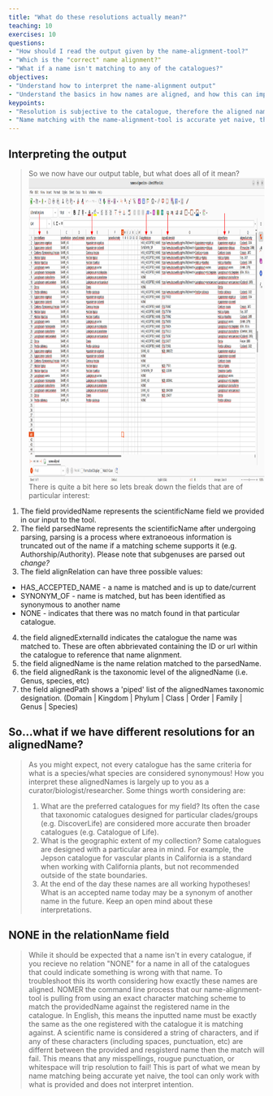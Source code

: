 ```yaml
---
title: "What do these resolutions actually mean?"
teaching: 10
exercises: 10
questions:
- "How should I read the output given by the name-alignment-tool?"
- "Which is the "correct" name alignment?"
- "What if a name isn't matching to any of the catalogues?"
objectives:
- "Understand how to interpret the name-alignment output"
- "Understand the basics in how names are aligned, and how this can impede resolution"
keypoints:
- "Resolution is subjective to the catalogue, therefore the aligned names should be treated as hypotheses rather than true standards"
- "Name matching with the name-alignment-tool is accurate yet naive, the tool won't attempt to interpret mistakes"
---
```


## Interpreting the output

> So we now have our output table, but what does all of it mean? 
> <img src="../fig/name-resolution-fields2.png" height="600" align="middle" />
> There is quite a bit here so lets break down the fields that are of particular interest:
1. The field providedName represents the scientificName field we provided in our input to the tool.
2. The field parsedName represents the scientificName after undergoing parsing, parsing is a process where extranoeous information is truncated out of the name if a matching scheme supports it (e.g. Authorship/Authority). Please note that subgenuses are parsed out *change?* 
3. The field alignRelation can have three possible values: 
  * HAS_ACCEPTED_NAME - a name is matched and is up to date/current
  * SYNONYM_OF - name is matched, but has been identified as synonymous to another name
  * NONE - indicates that there was no match found in that particular catalogue. 
4. the field alignedExternalId indicates the catalogue the name was matched to. These are often abbrievated containing the ID or url within the catalogue to reference that name alignment. 
5. the field alignedName is the name relation matched to the parsedName. 
6. the field alignedRank is the taxonomic level of the alignedName (i.e. Genus, species, etc)
7. the field alignedPath shows a 'piped' list of the alignedNames taxonomic designation. (Domain | Kingdom | Phylum | Class | Order | Family | Genus | Species)

## So...what if we have different resolutions for an alignedName?
> As you might expect, not every catalogue has the same criteria for what is a species/what species are considered synonymous! 
> How you interpret these alignedNames is largely up to you as a curator/biologist/researcher. Some things worth considering are: 
> 1. What are the preferred catalogues for my field? Its often the case that taxonomic catalogues designed for particular clades/groups (e.g. DiscoverLife) are considered more accurate then broader catalogues (e.g. Catalogue of Life). 
> 2. What is the geographic extent of my collection? Some catalogues are designed with a particular area in mind. For example, the Jepson catalogue for vascular plants in California is a standard when working with California plants, but not recommended outside of the state boundaries. 
> 3. At the end of the day these names are all working hypotheses! What is an accepted name today may be a synonym of another name in the future. Keep an open mind about these interpretations. 

## NONE in the relationName field 
> While it should be expected that a name isn't in every catalogue, if you recieve no relation "NONE" for a name in all of the catalogues that could indicate something is wrong with that name. 
> To troubleshoot this its worth considering how exactly these names are aligned. NOMER the command line process that our name-alignment-tool is pulling from using an exact character matching scheme to match the providedName against the registered name in the catalogue. In English, this means the inputted name must be exactly the same as the one registered with the catalogue it is matching against. A scientific name is considered a string of characters, and if any of these characters (including spaces, punctuation, etc) are differnt between the provided and resgisterd name then the match will fail. This means that any misspellings, rougue punctuation, or whitespace will trip resolution to fail! This is part of what we mean by name matching being accurate yet naive, the tool can only work with what is provided and does not interpret intention.

